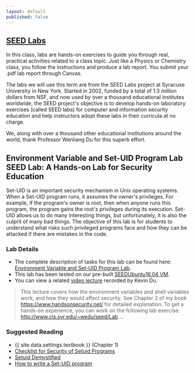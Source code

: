 ```yaml
---
layout: default
published: false
---
```


## [SEED Labs](https://seedsecuritylabs.org)

In this class, labs are hands-on exercises to guide you through real, practical activities related to a class topic.
Just like a Physics or Chemistry class, you follow the instructions and produce a lab report.
You submit your .pdf lab report through Canvas.

The labs we will use this term are from the SEED Labs project at Syracuse University in New York.
Started in 2002, funded by a total of 1.3 million dollars from NSF, and now used by over a thousand educational institutes worldwide,
  the SEED project's objective is to develop hands-on laboratory exercises (called SEED labs)
  for computer and information security education and help instructors adopt these labs in their curricula at no charge.

We, along with over a thousand other educational institutions around the world, thank Professor Wenliang Du for this superb effort.

## Environment Variable and Set-UID Program Lab <span class="note">SEED Lab: A Hands-on Lab for Security Education</span>

Set-UID is an important security mechanism in Unix operating systems.
When a Set-UID program runs, it assumes the owner's privileges.
For example, if the program's owner is root, then when anyone runs this program, the program gains the root's privileges during its execution.
Set-UID allows us to do many interesting things, but unfortunately, it is also the culprit of many bad things.
The objective of this lab is for students to understand what risks such privileged programs face and how they can be attacked if there are mistakes in the code.

### Lab Details

- The complete description of tasks for this lab can be found here: [Environment Variable and Set-UID Program Lab](https://seedsecuritylabs.org/Labs_16.04/PDF/Environment_Variable_and_SetUID.pdf).
- This lab has been tested on our pre-built [SEEDUbuntu16.04 VM](https://seedsecuritylabs.org/lab_env.html).
- You can view a related [video lecture](https://youtu.be/tZblgb5LYmk) recorded by  Kevin Du.
> This lecture covers how the environment variables and shell variables work, and how they would affect security.
> See Chapter 2 of my book https://www.handsonsecurity.net/ for detailed explanation.
> To get a hands-on experience, you can work on the following lab exercise: http://www.cis.syr.edu/~wedu/seed/Lab....

### Suggested Reading

- {{ site.data.settings.textbook }} (Chapter 1)
- [Checklist for Security of Setuid Programs](https://seedsecuritylabs.org/Labs_16.04/Software/Environment_Variable_and_SetUID/files/setuid.pdf)
- [Setuid Demystified](http://www.cis.syr.edu/%7Ewedu/minix/projects/setuid_paper.pdf)
- [How to write a Set-UID program](http://nob.cs.ucdavis.edu/%7Ebishop/secprog/1987-sproglogin.pdf)
